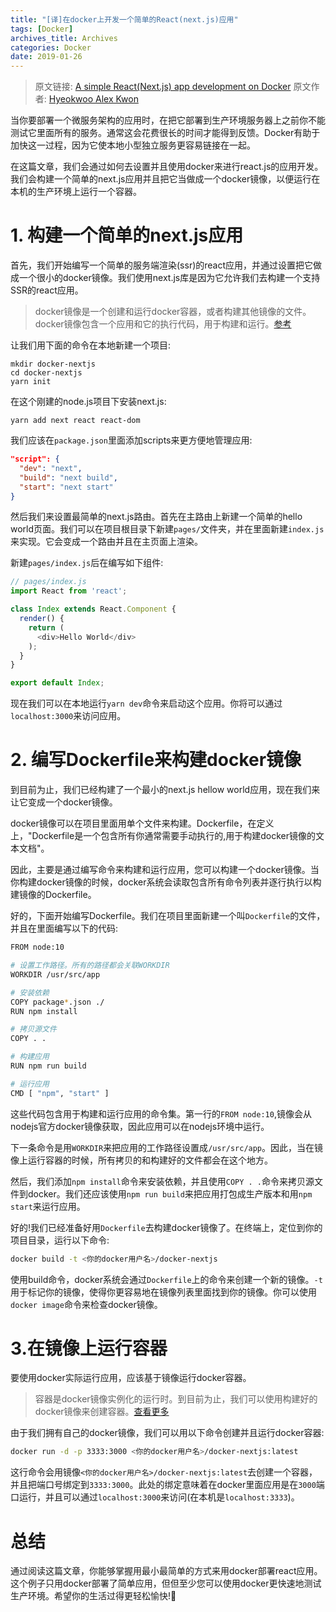 ```yaml
---
title: "[译]在docker上开发一个简单的React(next.js)应用"
tags: [Docker]
archives_title: Archives
categories: Docker
date: 2019-01-26
---
```


> 原文链接: [A simple React(Next.js) app development on Docker](https://medium.com/@khwsc1/a-simple-react-next-js-app-development-on-docker-6f0bd3f78c2c)
> 原文作者: [Hyeokwoo Alex Kwon](https://medium.com/@khwsc1)

当你要部署一个微服务架构的应用时，在把它部署到生产环境服务器上之前你不能测试它里面所有的服务。通常这会花费很长的时间才能得到反馈。Docker有助于加快这一过程，因为它使本地小型独立服务更容易链接在一起。

在这篇文章，我们会通过如何去设置并且使用docker来进行react.js的应用开发。我们会构建一个简单的next.js应用并且把它当做成一个docker镜像，以便运行在本机的生产环境上运行一个容器。

# 1. 构建一个简单的next.js应用

首先，我们开始编写一个简单的服务端渲染(ssr)的react应用，并通过设置把它做成一个很小的docker镜像。我们使用next.js库是因为它允许我们去构建一个支持SSR的react应用。

> docker镜像是一个创建和运行docker容器，或者构建其他镜像的文件。docker镜像包含一个应用和它的执行代码，用于构建和运行。[参考](https://searchitoperations.techtarget.com/definition/Docker-image)

让我们用下面的命令在本地新建一个项目:
```shell
mkdir docker-nextjs
cd docker-nextjs
yarn init
```

在这个刚建的node.js项目下安装next.js:
```
yarn add next react react-dom
```

我们应该在`package.json`里面添加scripts来更方便地管理应用:
```json
"script": {
  "dev": "next",
  "build": "next build",
  "start": "next start"
}
```

然后我们来设置最简单的next.js路由。首先在主路由上新建一个简单的hello world页面。我们可以在项目根目录下新建`pages/`文件夹，并在里面新建`index.js`来实现。它会变成一个路由并且在主页面上渲染。

新建`pages/index.js`后在编写如下组件:
```js
// pages/index.js
import React from 'react';

class Index extends React.Component {
  render() {
    return (
      <div>Hello World</div>
    );
  }
}

export default Index;
```

现在我们可以在本地运行`yarn dev`命令来启动这个应用。你将可以通过`localhost:3000`来访问应用。

# 2. 编写Dockerfile来构建docker镜像

到目前为止，我们已经构建了一个最小的next.js hellow world应用，现在我们来让它变成一个docker镜像。

docker镜像可以在项目里面用单个文件来构建。Dockerfile，在定义上，"Dockerfile是一个包含所有你通常需要手动执行的,用于构建docker镜像的文本文档"。

因此，主要是通过编写命令来构建和运行应用，您可以构建一个docker镜像。当你构建docker镜像的时候，docker系统会读取包含所有命令列表并逐行执行以构建镜像的Dockerfile。

好的，下面开始编写Dockerfile。我们在项目里面新建一个叫`Dockerfile`的文件，并且在里面编写以下的代码:
```bash
FROM node:10

# 设置工作路径。所有的路径都会关联WORKDIR
WORKDIR /usr/src/app

# 安装依赖
COPY package*.json ./
RUN npm install

# 拷贝源文件
COPY . .

# 构建应用
RUN npm run build

# 运行应用
CMD [ "npm", "start" ]
```

这些代码包含用于构建和运行应用的命令集。第一行的`FROM node:10`,镜像会从nodejs官方docker镜像获取，因此应用可以在nodejs环境中运行。

下一条命令是用`WORKDIR`来把应用的工作路径设置成`/usr/src/app`。因此，当在镜像上运行容器的时候，所有拷贝的和构建好的文件都会在这个地方。

然后，我们添加`npm install`命令来安装依赖，并且使用`COPY . .`命令来拷贝源文件到docker。我们还应该使用`npm run build`来把应用打包成生产版本和用`npm start`来运行应用。

好的!我们已经准备好用`Dockerfile`去构建docker镜像了。在终端上，定位到你的项目目录，运行以下命令:
```bash
docker build -t <你的docker用户名>/docker-nextjs
```

使用build命令，docker系统会通过`Dockerfile`上的命令来创建一个新的镜像。`-t`用于标记你的镜像，使得你更容易地在镜像列表里面找到你的镜像。你可以使用`docker image`命令来检查docker镜像。

# 3.在镜像上运行容器

要使用docker实际运行应用，应该基于镜像运行docker容器。

> 容器是docker镜像实例化的运行时。到目前为止，我们可以使用构建好的docker镜像来创建容器。[查看更多](https://www.docker.com/resources/what-container)

由于我们拥有自己的docker镜像，我们可以用以下命令创建并且运行docker容器:
```bash
docker run -d -p 3333:3000 <你的docker用户名>/docker-nextjs:latest
```

这行命令会用镜像`<你的docker用户名>/docker-nextjs:latest`去创建一个容器，并且把端口号绑定到`3333:3000`。此处的绑定意味着在docker里面应用是在`3000`端口运行，并且可以通过`localhost:3000`来访问(在本机是`localhost:3333`)。

# 总结

通过阅读这篇文章，你能够掌握用最小最简单的方式来用docker部署react应用。这个例子只用docker部署了简单应用，但但至少您可以使用docker更快速地测试生产环境。希望你的生活过得更轻松愉快!🐳